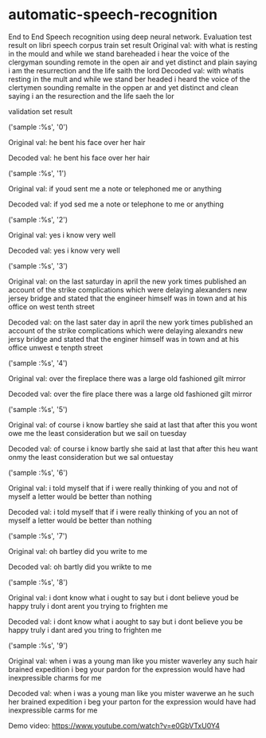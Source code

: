 # automatic-speech-recognition
End to End Speech recognition using deep neural network.
Evaluation test result on libri speech corpus
train set result
Original val: with what is resting in the mould and while we stand bareheaded i hear the voice of the clergyman sounding remote in the open air and yet distinct and plain saying i am the resurrection and the life saith the lord
Decoded val: with whatis resting in the mult and while we stand ber headed i heard the voice of the clertymen sounding remalte in the oppen ar and yet distinct and clean saying i an the resurection and the life saeh the lor


validation set result

('sample :%s', '0')

Original val: he bent his face over her hair

Decoded val: he bent his face over her hair


('sample :%s', '1')

Original val: if youd sent me a note or telephoned me or anything

Decoded val: if yod sed me a note or telephone to me or anything

('sample :%s', '2')

Original val: yes i know very well

Decoded val: yes i know very well

('sample :%s', '3')

Original val: on the last saturday in april the new york times published an account of the strike complications which were delaying alexanders new jersey bridge and stated that the engineer himself was in town and at his office on west tenth street

Decoded val: on the last sater day in april the new york times published an account of the strike complications which were delaying alexandrs new jersy bridge and stated that the enginer himself was in town and at his office unwest e tenpth street


('sample :%s', '4')

Original val: over the fireplace there was a large old fashioned gilt mirror

Decoded val: over the fire place there was a large old fashioned gilt mirror


('sample :%s', '5')

Original val: of course i know bartley she said at last that after this you wont owe me the least consideration but we sail 
on tuesday

Decoded val: of course i know bartly she said at last that after this heu want onmy the least consideration but we sal ontuestay


('sample :%s', '6')

Original val: i told myself that if i were really thinking of you and not of myself a letter would be better than nothing

Decoded val: i told myself that if i were really thinking of you an not of myself a letter would be better than nothing

('sample :%s', '7')

Original val: oh bartley did you write to me

Decoded val: oh bartly did you wrikte to me

('sample :%s', '8')

Original val: i dont know what i ought to say but i dont believe youd be happy truly i dont arent you trying to frighten me

Decoded val: i dont know what i aought to say but i dont believe you be happy truly i dant ared you tring to frighten me

('sample :%s', '9')

Original val: when i was a young man like you mister waverley any such hair brained expedition i beg your pardon for the 
expression would have had inexpressible charms for me

Decoded val: when i was a young man like you mister waverwe an he such her brained expedition i beg your parton for the expression would have had inexpressible carms for me

Demo video:
https://www.youtube.com/watch?v=e0GbVTxU0Y4
